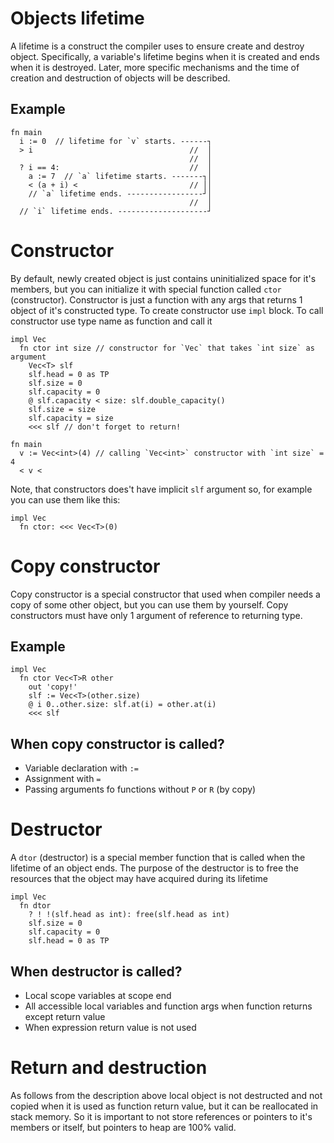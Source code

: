 # Objects lifetime

A lifetime is a construct the compiler uses to ensure create and destroy object. Specifically, a variable's lifetime begins when it is created and ends when it is destroyed. Later, more specific mechanisms and the time of creation and destruction of objects will be described.

## Example

```zh
fn main
  i := 0  // lifetime for `v` starts. ------┐
  > i                                   //  │
                                        //  │
  ? i == 4:                             //  │
    a := 7  // `a` lifetime starts. -------┐│
    < (a + i) <                         // ││
    // `a` lifetime ends. -----------------┘│
                                        //  │
  // `i` lifetime ends. --------------------┘
```

# Constructor

By default, newly created object is just contains uninitialized space for it's members, but you can initialize it with special function called `ctor` (constructor). Constructor is just a function with any args that returns 1 object of it's constructed type. To create constructor use `impl` block. To call constructor use type name as function and call it

```zh
impl Vec
  fn ctor int size // constructor for `Vec` that takes `int size` as argument
    Vec<T> slf
    slf.head = 0 as TP
    slf.size = 0
    slf.capacity = 0
    @ slf.capacity < size: slf.double_capacity()
    slf.size = size
    slf.capacity = size
    <<< slf // don't forget to return!

fn main
  v := Vec<int>(4) // calling `Vec<int>` constructor with `int size` = 4
  < v <
```

Note, that constructors does't have implicit `slf` argument so, for example you can use them like this:

```zh
impl Vec
  fn ctor: <<< Vec<T>(0)
```

# Copy constructor

Copy constructor is a special constructor that used when compiler needs a copy of some other object, but you can use them by yourself. Copy constructors must have only 1 argument of reference to returning type.

## Example

```zh
impl Vec
  fn ctor Vec<T>R other
    out 'copy!'
    slf := Vec<T>(other.size)
    @ i 0..other.size: slf.at(i) = other.at(i)
    <<< slf
```

## When copy constructor is called?

- Variable declaration with `:=`
- Assignment with `=`
- Passing arguments fo functions without `P` or `R` (by copy)

# Destructor

A `dtor` (destructor) is a special member function that is called when the lifetime of an object ends. The purpose of the destructor is to free the resources that the object may have acquired during its lifetime

```zh
impl Vec
  fn dtor
    ? ! !(slf.head as int): free(slf.head as int)
    slf.size = 0
    slf.capacity = 0
    slf.head = 0 as TP
```

## When destructor is called?

- Local scope variables at scope end
- All accessible local variables and function args when function returns except return value
- When expression return value is not used

# Return and destruction

As follows from the description above local object is not destructed and not copied when it is used as function return value, but it can be reallocated in stack memory. So it is important to not store references or pointers to it's members or itself, but pointers to heap are 100% valid.
